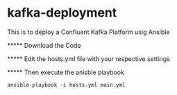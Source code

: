 # kafka-deployment
This is to deploy a Confluent Kafka Platform usig Ansible

***** Download the Code

***** Edit the hosts.yml file with your respective settings

***** Then execute the anisble playbook

`ansible-playbook -i hosts.yml main.yml`
